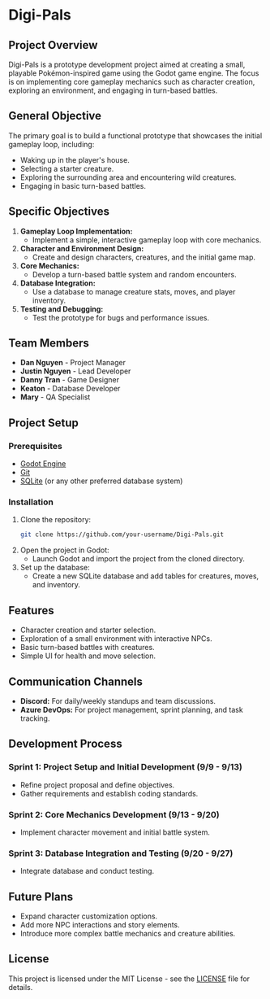 # Digi-Pals

## Project Overview
Digi-Pals is a prototype development project aimed at creating a small, playable Pokémon-inspired game using the Godot game engine. The focus is on implementing core gameplay mechanics such as character creation, exploring an environment, and engaging in turn-based battles.

## General Objective
The primary goal is to build a functional prototype that showcases the initial gameplay loop, including:
- Waking up in the player's house.
- Selecting a starter creature.
- Exploring the surrounding area and encountering wild creatures.
- Engaging in basic turn-based battles.

## Specific Objectives
1. **Gameplay Loop Implementation:**
   - Implement a simple, interactive gameplay loop with core mechanics.
2. **Character and Environment Design:**
   - Create and design characters, creatures, and the initial game map.
3. **Core Mechanics:**
   - Develop a turn-based battle system and random encounters.
4. **Database Integration:**
   - Use a database to manage creature stats, moves, and player inventory.
5. **Testing and Debugging:**
   - Test the prototype for bugs and performance issues.

## Team Members
- **Dan Nguyen** - Project Manager
- **Justin Nguyen** - Lead Developer
- **Danny Tran** - Game Designer
- **Keaton** - Database Developer
- **Mary** - QA Specialist

## Project Setup
### Prerequisites
- [Godot Engine](https://godotengine.org/download)
- [Git](https://git-scm.com/downloads)
- [SQLite](https://www.sqlite.org/download.html) (or any other preferred database system)

### Installation
1. Clone the repository:
    ```bash
    git clone https://github.com/your-username/Digi-Pals.git
    ```
2. Open the project in Godot:
    - Launch Godot and import the project from the cloned directory.
3. Set up the database:
    - Create a new SQLite database and add tables for creatures, moves, and inventory.

## Features
- Character creation and starter selection.
- Exploration of a small environment with interactive NPCs.
- Basic turn-based battles with creatures.
- Simple UI for health and move selection.

## Communication Channels
- **Discord:** For daily/weekly standups and team discussions.
- **Azure DevOps:** For project management, sprint planning, and task tracking.

## Development Process
### Sprint 1: Project Setup and Initial Development (9/9 - 9/13)
- Refine project proposal and define objectives.
- Gather requirements and establish coding standards.

### Sprint 2: Core Mechanics Development (9/13 - 9/20)
- Implement character movement and initial battle system.

### Sprint 3: Database Integration and Testing (9/20 - 9/27)
- Integrate database and conduct testing.

## Future Plans
- Expand character customization options.
- Add more NPC interactions and story elements.
- Introduce more complex battle mechanics and creature abilities.

## License
This project is licensed under the MIT License - see the [LICENSE](LICENSE) file for details.

